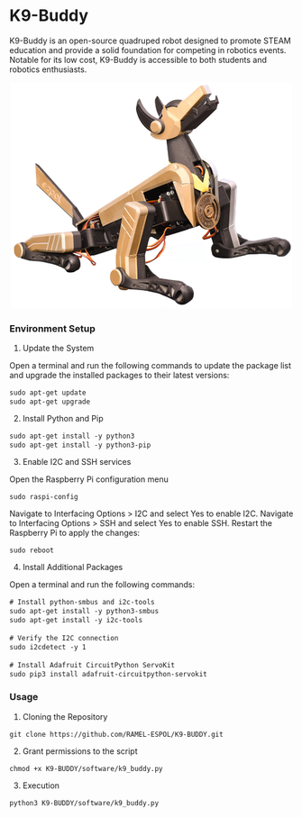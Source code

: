 # K9-Buddy
K9-Buddy is an open-source quadruped robot designed to promote STEAM education and provide a solid foundation for competing in robotics events. Notable for its low cost, K9-Buddy is accessible to both students and robotics enthusiasts.
<p align="center">
  <img src="images/1.png" alt="K9-Buddy" width="500"/>
</p>

### Environment Setup
1. Update the System
   
Open a terminal and run the following commands to update the package list and upgrade the installed packages to their latest versions:
```
sudo apt-get update
sudo apt-get upgrade
```
2. Install Python and Pip 
```
sudo apt-get install -y python3
sudo apt-get install -y python3-pip
```
3. Enable I2C and SSH services
   
Open the Raspberry Pi configuration menu
```
sudo raspi-config
```
Navigate to Interfacing Options > I2C and select Yes to enable I2C.
Navigate to Interfacing Options > SSH and select Yes to enable SSH.
Restart the Raspberry Pi to apply the changes:
```
sudo reboot
```
4. Install Additional Packages
   
Open a terminal and run the following commands:
```
# Install python-smbus and i2c-tools
sudo apt-get install -y python3-smbus
sudo apt-get install -y i2c-tools

# Verify the I2C connection
sudo i2cdetect -y 1

# Install Adafruit CircuitPython ServoKit
sudo pip3 install adafruit-circuitpython-servokit
```

### Usage
1. Cloning the Repository
```
git clone https://github.com/RAMEL-ESPOL/K9-BUDDY.git
```
2. Grant permissions to the script
```
chmod +x K9-BUDDY/software/k9_buddy.py
```
3. Execution
```
python3 K9-BUDDY/software/k9_buddy.py
```

